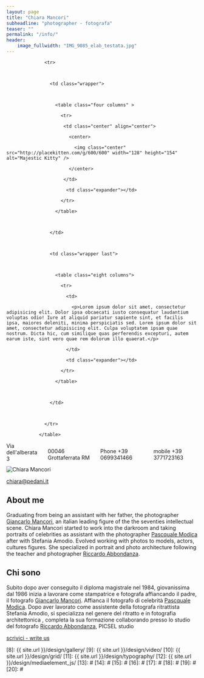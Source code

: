 ```yaml
---
layout: page
title: "Chiara Mancori"
subheadline: "photographer - fotografa"
teaser: ""
permalink: "/info/"
header:
    image_fullwidth: "IMG_9085_elab_testata.jpg"
---
```


<table class="row">

                  <tr>



                    <td class="wrapper">



                      <table class="four columns" >

                        <tr>

                         <td class="center" align="center">

                           <center>

                             <img class="center" src="http://placekitten.com/g/600/600" width="128" height="154" alt="Majestic Kitty" />

                           </center>

                         </td>

                          <td class="expander"></td>

                        </tr>

                      </table>



                    </td>



                    <td class="wrapper last">



                      <table class="eight columns">

                        <tr>

                          <td>

                            <p>Lorem ipsum dolor sit amet, consectetur adipisicing elit. Dolor ipsa obcaecati iusto consequatur laudantium voluptas odio! Iure at aliquid pariatur sapiente sint, et facilis ipsa, maiores deleniti, minima perspiciatis sed. Lorem ipsum dolor sit amet, consectetur adipisicing elit. Culpa voluptatem ipsam quae nostrum. Dicta hic, cum similique quas perferendis excepturi, autem earum iste, sint vero quae rem dolorum illo quaerat.</p>

                          </td>

                          <td class="expander"></td>

                        </tr>

                      </table>



                    </td>

                    

                  </tr>

                </table>


<div class="row">
  <div class="small-5 columns">
Via dell'alberata 3 

00046 Grottaferrata RM  

Phone +39 0699341466  

mobile +39 3771723163 
  </div>
  <div class="small-7 columns">
    <img class="t60" src="{{ site.urlimg }}chiara.jpg" alt="Chiara Mancori">

  </div>
</div>

[chiara@pedani.it][4] 

## About me
Graduating from being an assistant with her father, the photographer   [Giancarlo Mancori][1], an italian leading figure of the the seventies intellectual scene. Chiara Mancori started to work into the darkroom and taking portraits of celebrities as assistant with the photographer  [Pascquale Modica][2] after with Stefania Amodio. Evolved working with photos to models, actors, cultures figures. She specialized in portrait and photo architecture following the  teacher and  photographer [Riccardo Abbondanza][3].

## Chi sono
Subito dopo aver conseguito il diploma magistrale nel 1984, giovanissima dal 1986 inizia a lavorare come stampatrice e fotografa affiancando il padre, il fotografo [Giancarlo Mancori][1]. Affianca il fotografo di celebrità [Pascquale Modica][2]. Dopo aver lavorato come assistente della fotografa ritrattista Stefania Amodio, si specializza nel genere del ritratto  e in fotografia  architettonica , completa la sua formazione collaborando presso lo studio del fotografo  [Riccardo Abbondanza][3], PICSEL studio
 
   
   
<a href="mailto:chiara@pedani.it" class="alert button">scrivici -  write us</a>



 [1]: http://http://www.giancarlomancori.it/
 [2]: http://www.pasqualemodica.it/
 [3]: http://www.riccardoabbondanza.it/
 [4]: mailto:chiara@pedani.it
 [5]: #
 [6]: #
 [7]: #
 [8]: {{ site.url }}/design/gallery/
 [9]: {{ site.url }}/design/video/
 [10]: {{ site.url }}/design/grid/
 [11]: {{ site.url }}/design/typography/
 [12]: {{ site.url }}/design/mediaelement_js/
 [13]: #
 [14]: #
 [15]: #
 [16]: #
 [17]: #
 [18]: #
 [19]: #
 [20]: #